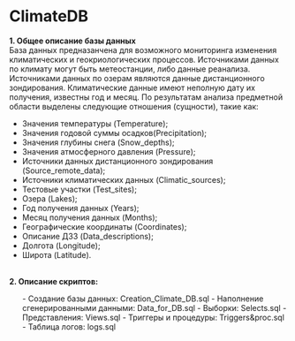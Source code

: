 # ClimateDB
<b> 1. Общее описание базы данных</b> <br>
База данных предназанчена для возможного мониторинга изменения климатических и геокриологических процессов. Источниками данных по климату могут быть метеостанции, либо данные реанализа. Источниками данных по озерам являются данные дистанционного зондирования. Климатические данные имеют неполную дату их получения, известны год и месяц. По результатам анализа предметной области выделены следующие отношения (сущности), такие как:
-	Значения температуры (Temperature);
-	Значения годовой суммы осадков(Precipitation);
-	Значения глубины снега (Snow_depths);
-	Значения атмосферного давления (Pressure);
-	Источники данных дистанционного зондирования (Source_remote_data);
-	Источники климатических данных (Climatic_sources);
-	Тестовые участки (Test_sites);
-	Озера (Lakes);
-	Год получения данных (Years);
- Месяц получения данных (Months);
-	Географические координаты (Coordinates);
-	Описание ДЗЗ (Data_descriptions);
-	Долгота (Longitude);
-	Широта (Latitude).
<br>
<b> 2. Описание скриптов:</b>
<ul>
- Создание базы данных: Creation_Climate_DB.sql 
- Наполнение сгенерированными данными: Data_for_DB.sql  
- Выборки: Selects.sql
- Представления: Views.sql 
- Триггеры и процедуры: Triggers&proc.sql 
- Таблица логов: logs.sql 
 </ul>


 
